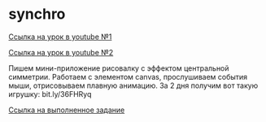 # synchro #

[Ссылка на урок в youtube №1](https://www.youtube.com/watch?v=njQQ_qsHAm8&t=2835s)

[Ссылка на урок в youtube №2](https://www.youtube.com/watch?v=QjD95hvngdg&t=6s)

Пишем мини-приложение рисовалку с эффектом центральной симметрии. Работаем с элементом canvas, прослушиваем события мыши, отрисовываем плавную анимацию. За 2 дня получим вот такую игрушку: bit.ly/36FHRyq

[Ссылка на выполненное задание](https://evgenprushk.github.io/synchro/)

